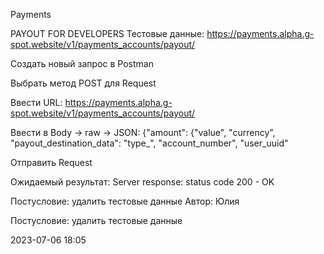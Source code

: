 Payments 

PAYOUT FOR DEVELOPERS 
Тестовые данные: https://payments.alpha.g-spot.website/v1/payments_accounts/payout/

Создать новый запрос в Postman

Выбрать метод POST для Request

Ввести URL: https://payments.alpha.g-spot.website/v1/payments_accounts/payout/

Ввести в Body -> raw -> JSON: {"amount": {"value", "currency", "payout_destination_data": "type_", "account_number", "user_uuid"

Отправить Request

Ожидаемый результат: Server response: status code 200 - OK


Постусловие: удалить тестовые данные
Автор: Юлия

Постусловие: удалить тестовые данные


2023-07-06	18:05
